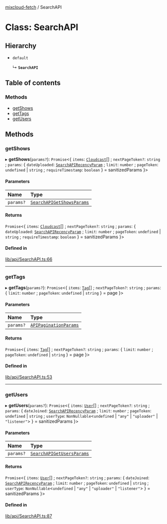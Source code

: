 [mixcloud-fetch](../README.md) / SearchAPI

# Class: SearchAPI

## Hierarchy

- `default`

  ↳ **`SearchAPI`**

## Table of contents

### Methods

- [getShows](SearchAPI.md#getshows)
- [getTags](SearchAPI.md#gettags)
- [getUsers](SearchAPI.md#getusers)

## Methods

### getShows

▸ **getShows**(`params?`): `Promise`\<\{ `items`: [`Cloudcast`](../interfaces/Cloudcast.md)[] ; `nextPageToken?`: `string` ; `params`: \{ `dateUploaded`: [`SearchAPIRecencyParam`](../README.md#searchapirecencyparam) ; `limit`: `number` ; `pageToken`: `undefined` \| `string` ; `requireTimestamp`: `boolean`  } = sanitizedParams }\>

#### Parameters

| Name | Type |
| :------ | :------ |
| `params?` | [`SearchAPIGetShowsParams`](../interfaces/SearchAPIGetShowsParams.md) |

#### Returns

`Promise`\<\{ `items`: [`Cloudcast`](../interfaces/Cloudcast.md)[] ; `nextPageToken?`: `string` ; `params`: \{ `dateUploaded`: [`SearchAPIRecencyParam`](../README.md#searchapirecencyparam) ; `limit`: `number` ; `pageToken`: `undefined` \| `string` ; `requireTimestamp`: `boolean`  } = sanitizedParams }\>

#### Defined in

[lib/api/SearchAPI.ts:66](https://github.com/patrickkfkan/mixcloud-fetch/blob/a2692f0/src/lib/api/SearchAPI.ts#L66)

___

### getTags

▸ **getTags**(`params?`): `Promise`\<\{ `items`: [`Tag`](../interfaces/Tag.md)[] ; `nextPageToken?`: `string` ; `params`: \{ `limit`: `number` ; `pageToken`: `undefined` \| `string`  } = page }\>

#### Parameters

| Name | Type |
| :------ | :------ |
| `params?` | [`APIPaginationParams`](../interfaces/APIPaginationParams.md) |

#### Returns

`Promise`\<\{ `items`: [`Tag`](../interfaces/Tag.md)[] ; `nextPageToken?`: `string` ; `params`: \{ `limit`: `number` ; `pageToken`: `undefined` \| `string`  } = page }\>

#### Defined in

[lib/api/SearchAPI.ts:53](https://github.com/patrickkfkan/mixcloud-fetch/blob/a2692f0/src/lib/api/SearchAPI.ts#L53)

___

### getUsers

▸ **getUsers**(`params?`): `Promise`\<\{ `items`: [`User`](../interfaces/User.md)[] ; `nextPageToken?`: `string` ; `params`: \{ `dateJoined`: [`SearchAPIRecencyParam`](../README.md#searchapirecencyparam) ; `limit`: `number` ; `pageToken`: `undefined` \| `string` ; `userType`: `NonNullable`\<`undefined` \| ``"any"`` \| ``"uploader"`` \| ``"listener"``\>  } = sanitizedParams }\>

#### Parameters

| Name | Type |
| :------ | :------ |
| `params?` | [`SearchAPIGetUsersParams`](../interfaces/SearchAPIGetUsersParams.md) |

#### Returns

`Promise`\<\{ `items`: [`User`](../interfaces/User.md)[] ; `nextPageToken?`: `string` ; `params`: \{ `dateJoined`: [`SearchAPIRecencyParam`](../README.md#searchapirecencyparam) ; `limit`: `number` ; `pageToken`: `undefined` \| `string` ; `userType`: `NonNullable`\<`undefined` \| ``"any"`` \| ``"uploader"`` \| ``"listener"``\>  } = sanitizedParams }\>

#### Defined in

[lib/api/SearchAPI.ts:87](https://github.com/patrickkfkan/mixcloud-fetch/blob/a2692f0/src/lib/api/SearchAPI.ts#L87)
